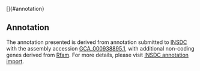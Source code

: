 []{#annotation}

Annotation
----------

The annotation presented is derived from annotation submitted to
[INSDC](http://www.insdc.org) with the assembly accession
[GCA\_000938895.1](http://www.ebi.ac.uk/ena/data/view/GCA_000938895.1),
with additional non-coding genes derived from
[Rfam](http://rfam.xfam.org/). For more details, please visit [INSDC
annotation
import](http://ensemblgenomes.org/info/data/insdc_annotation).
